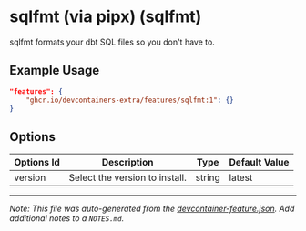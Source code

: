 
# sqlfmt (via pipx) (sqlfmt)

sqlfmt formats your dbt SQL files so you don't have to.

## Example Usage

```json
"features": {
    "ghcr.io/devcontainers-extra/features/sqlfmt:1": {}
}
```

## Options

| Options Id | Description | Type | Default Value |
|-----|-----|-----|-----|
| version | Select the version to install. | string | latest |



---

_Note: This file was auto-generated from the [devcontainer-feature.json](devcontainer-feature.json).  Add additional notes to a `NOTES.md`._
